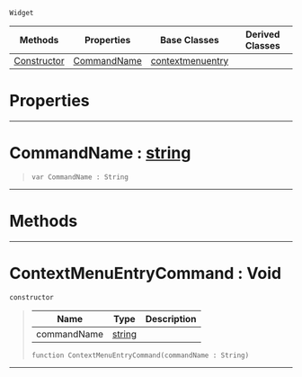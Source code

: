  `Widget`

|Methods|Properties|Base Classes|Derived Classes|
|---|---|---|---|
|[ Constructor](https://github.com/zeroengineteam/ZeroDocs/code_reference/class_reference/contextmenuentrycommand.markdown#contextmenuentrycommand)|[ CommandName](https://github.com/zeroengineteam/ZeroDocs/code_reference/class_reference/contextmenuentrycommand.markdown#commandname-zero-engine)|[contextmenuentry](https://github.com/zeroengineteam/ZeroDocs/code_reference/class_reference/contextmenuentry.markdown)| |


 #  Properties


---  
 #  CommandName : [string](https://github.com/zeroengineteam/ZeroDocs/code_reference/zilch_base_types/string.markdown)

> 
> ``` lang=cpp, name=Zilch
> var CommandName : String


---  
 #  Methods


---  
 #  ContextMenuEntryCommand : Void

 `constructor`

> 
> |Name|Type|Description|
> |---|---|---|
> |commandName|[string](https://github.com/zeroengineteam/ZeroDocs/code_reference/zilch_base_types/string.markdown)| |
> ``` lang=cpp, name=Zilch
> function ContextMenuEntryCommand(commandName : String)
> ``` 


---  
 

 